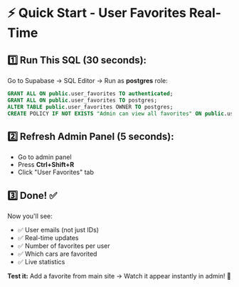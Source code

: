 # ⚡ Quick Start - User Favorites Real-Time

## 1️⃣ Run This SQL (30 seconds):

Go to Supabase → SQL Editor → Run as **postgres** role:

```sql
GRANT ALL ON public.user_favorites TO authenticated;
GRANT ALL ON public.user_favorites TO postgres;
ALTER TABLE public.user_favorites OWNER TO postgres;
CREATE POLICY IF NOT EXISTS "Admin can view all favorites" ON public.user_favorites FOR SELECT TO authenticated USING (true);
```

## 2️⃣ Refresh Admin Panel (5 seconds):

- Go to admin panel
- Press **Ctrl+Shift+R**
- Click "User Favorites" tab

## 3️⃣ Done! ✅

Now you'll see:
- ✅ User emails (not just IDs)
- ✅ Real-time updates
- ✅ Number of favorites per user
- ✅ Which cars are favorited
- ✅ Live statistics

**Test it:** Add a favorite from main site → Watch it appear instantly in admin! 🎉
